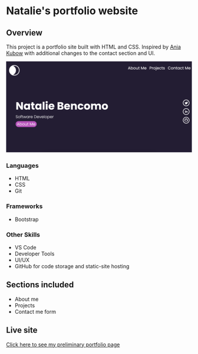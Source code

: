 # Natalie's portfolio website

## Overview

This project is a portfolio site built with HTML and CSS. Inspired by [Ania Kubow](https://www.youtube.com/watch?v=-D6oTPA4vXc) with additional changes to the contact section and UI.

<img src="img/portfolio.png">

### Languages

- HTML
- CSS
- Git

### Frameworks

- Bootstrap

### Other Skills

- VS Code
- Developer Tools
- UI/UX
- GitHub for code storage and static-site hosting

## Sections included

- About me
- Projects
- Contact me form

## Live site

[Click here to see my preliminary portfolio page](https://nataliemonique111.github.io/portfolio//)
